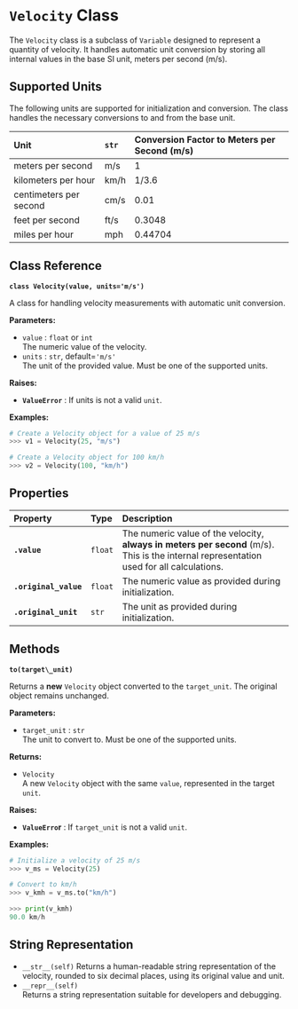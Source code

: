 # **`Velocity` Class**

The `Velocity` class is a subclass of `Variable` designed to represent a quantity of velocity. It handles automatic unit conversion by storing all internal values in the base SI unit, meters per second (m/s).

## **Supported Units**

The following units are supported for initialization and conversion. The class handles the necessary conversions to and from the base unit.

| Unit | `str` | Conversion Factor to Meters per Second (m/s) |
| :---- | :---- | :---- |
| meters per second | m/s | 1 |
| kilometers per hour | km/h | 1/3.6 |
| centimeters per second | cm/s | 0.01 |
| feet per second | ft/s | 0.3048 |
| miles per hour | mph | 0.44704 |

## **Class Reference**

**`class Velocity(value, units='m/s')`**

A class for handling velocity measurements with automatic unit conversion.

**Parameters:**

* `value` : `float` or `int`  
  The numeric value of the velocity.  
* `units` : `str`, default=`'m/s'`  
  The unit of the provided value. Must be one of the supported units.

**Raises:**

* **`ValueError`** : If units is not a valid `unit`.

**Examples:**
```py
# Create a Velocity object for a value of 25 m/s  
>>> v1 = Velocity(25, "m/s")

# Create a Velocity object for 100 km/h  
>>> v2 = Velocity(100, "km/h")
```
## **Properties**

| Property | Type | Description |
| :---- | :---- | :---- |
| **`.value`** | `float` | The numeric value of the velocity, **always in meters per second** (m/s). This is the internal representation used for all calculations. |
| **`.original_value`** | `float` | The numeric value as provided during initialization. |
| **`.original_unit`** | `str` | The unit as provided during initialization. |

## **Methods**

**`to(target\_unit)`**

Returns a **new** `Velocity` object converted to the `target_unit`. The original object remains unchanged.

**Parameters:**

* `target_unit` : `str`  
  The unit to convert to. Must be one of the supported units.

**Returns:**

* `Velocity`  
  A new `Velocity` object with the same `value`, represented in the target `unit`.

**Raises:**

* **`ValueErro`r** : If `target_unit` is not a valid `unit`.

**Examples:**
```py
# Initialize a velocity of 25 m/s  
>>> v_ms = Velocity(25)

# Convert to km/h  
>>> v_kmh = v_ms.to("km/h")

>>> print(v_kmh)  
90.0 km/h
```
## **String Representation**

* `__str__(self)` 
  Returns a human-readable string representation of the velocity, rounded to six decimal places, using its original value and unit.  
* `__repr__(self)`  
  Returns a string representation suitable for developers and debugging.
